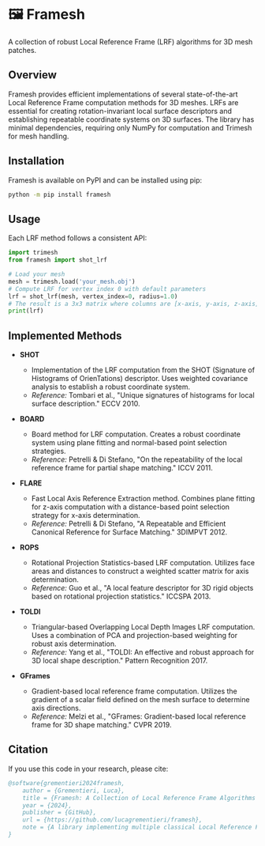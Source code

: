 # 🖼️ Framesh 

A collection of robust Local Reference Frame (LRF) algorithms for 3D mesh patches.

## Overview

Framesh provides efficient implementations of several state-of-the-art Local Reference Frame 
computation methods for 3D meshes. LRFs are essential for creating rotation-invariant local surface 
descriptors and establishing repeatable coordinate systems on 3D surfaces. The library has minimal 
dependencies, requiring only NumPy for computation and Trimesh for mesh handling.

## Installation

Framesh is available on PyPI and can be installed using pip:

```bash
python -m pip install framesh
``` 

## Usage

Each LRF method follows a consistent API:

```python
import trimesh
from framesh import shot_lrf

# Load your mesh
mesh = trimesh.load('your_mesh.obj')
# Compute LRF for vertex index 0 with default parameters
lrf = shot_lrf(mesh, vertex_index=0, radius=1.0)
# The result is a 3x3 matrix where columns are [x-axis, y-axis, z-axis]
print(lrf)
```

## Implemented Methods

- **SHOT**
  - Implementation of the LRF computation from the SHOT (Signature of Histograms of 
    OrienTations) descriptor. Uses weighted covariance analysis to establish a robust 
    coordinate system.
  - *Reference:* Tombari et al., "Unique signatures of histograms for local surface 
    description." ECCV 2010.

- **BOARD**
  - Board method for LRF computation. Creates a robust coordinate system using plane fitting 
    and normal-based point selection strategies.
  - *Reference:* Petrelli & Di Stefano, "On the repeatability of the local reference frame 
    for partial shape matching." ICCV 2011.

- **FLARE**
  - Fast Local Axis Reference Extraction method. Combines plane fitting for z-axis computation 
    with a distance-based point selection strategy for x-axis determination.
  - *Reference:* Petrelli & Di Stefano, "A Repeatable and Efficient Canonical Reference for 
    Surface Matching." 3DIMPVT 2012.

- **ROPS**
  - Rotational Projection Statistics-based LRF computation. Utilizes face areas and distances 
    to construct a weighted scatter matrix for axis determination.
  - *Reference:* Guo et al., "A local feature descriptor for 3D rigid objects based on 
    rotational projection statistics." ICCSPA 2013.

- **TOLDI**
  - Triangular-based Overlapping Local Depth Images LRF computation. Uses a combination of PCA 
    and projection-based weighting for robust axis determination.
  - *Reference:* Yang et al., "TOLDI: An effective and robust approach for 3D local shape 
    description." Pattern Recognition 2017.

- **GFrames**
  - Gradient-based local reference frame computation. Utilizes the gradient of a scalar field 
    defined on the mesh surface to determine axis directions.
  - *Reference:* Melzi et al., "GFrames: Gradient-based local reference frame for 3D shape 
    matching." CVPR 2019.

## Citation

If you use this code in your research, please cite:

```bibtex
@software{grementieri2024framesh,
    author = {Grementieri, Luca},
    title = {Framesh: A Collection of Local Reference Frame Algorithms for 3D Mesh Patches},
    year = {2024},
    publisher = {GitHub},
    url = {https://github.com/lucagrementieri/framesh},
    note = {A library implementing multiple classical Local Reference Frame (LRF) algorithms}
}
```
